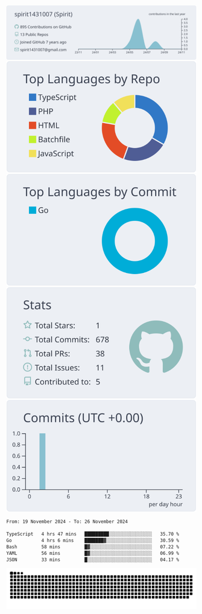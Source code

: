 [![](https://raw.githubusercontent.com/spirit1431007/spirit1431007/master/profile-summary-card-output/nord_bright/0-profile-details.svg)](https://git.io/spiritx)
[![](https://raw.githubusercontent.com/spirit1431007/spirit1431007/master/profile-summary-card-output/nord_bright/1-repos-per-language.svg)](https://git.io/spiritx) [![](https://raw.githubusercontent.com/spirit1431007/spirit1431007/master/profile-summary-card-output/nord_bright/2-most-commit-language.svg)](https://git.io/spiritx)
[![](https://raw.githubusercontent.com/spirit1431007/spirit1431007/master/profile-summary-card-output/nord_bright/3-stats.svg)](https://git.io/spiritx) [![](https://raw.githubusercontent.com/spirit1431007/spirit1431007/master/profile-summary-card-output/nord_bright/4-productive-time.svg)](https://git.io/spiritx)

<!--START_SECTION:waka-->

```txt
From: 19 November 2024 - To: 26 November 2024

TypeScript   4 hrs 47 mins   █████████░░░░░░░░░░░░░░░░   35.70 %
Go           4 hrs 6 mins    ███████▓░░░░░░░░░░░░░░░░░   30.59 %
Bash         58 mins         █▓░░░░░░░░░░░░░░░░░░░░░░░   07.22 %
YAML         56 mins         █▓░░░░░░░░░░░░░░░░░░░░░░░   06.99 %
JSON         33 mins         █░░░░░░░░░░░░░░░░░░░░░░░░   04.17 %
```

<!--END_SECTION:waka-->

![contribution](https://github.com/spirit1431007/spirit1431007/blob/output/github-contribution-grid-snake.svg)
